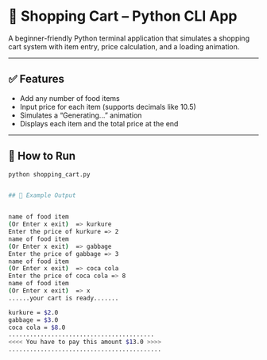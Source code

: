 # 🛒 Shopping Cart – Python CLI App

A beginner-friendly Python terminal application that simulates a shopping cart system with item entry, price calculation, and a loading animation.

---

## ✅ Features

- Add any number of food items
- Input price for each item (supports decimals like 10.5)
- Simulates a “Generating...” animation
- Displays each item and the total price at the end

---

## 🚀 How to Run

```bash
python shopping_cart.py


## 🧾 Example Output


name of food item
(Or Enter x exit)  => kurkure
Enter the price of kurkure => 2
name of food item
(Or Enter x exit)  => gabbage
Enter the price of gabbage => 3
name of food item
(Or Enter x exit)  => coca cola
Enter the price of coca cola => 8
name of food item
(Or Enter x exit)  => x
......your cart is ready.......

kurkure = $2.0
gabbage = $3.0
coca cola = $8.0
.........................................
<<<< You have to pay this amount $13.0 >>>>
...........................................


